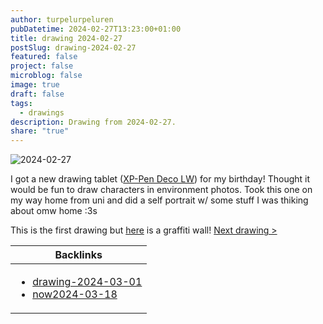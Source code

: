 ```yaml
---
author: turpelurpeluren
pubDatetime: 2024-02-27T13:23:00+01:00
title: drawing 2024-02-27
postSlug: drawing-2024-02-27
featured: false
project: false
microblog: false
image: true
draft: false
tags:
  - drawings
description: Drawing from 2024-02-27.
share: "true"
---
```


![2024-02-27](@assets/images/2024-02-27.jpg)

I got a new drawing tablet ([XP-Pen Deco LW](https://docs.thesevenpens.com/drawtab/product-info/xp-pen/xp-pen-deco)) for my birthday! Thought it would be fun to draw characters in environment photos. Took this one on my way home from uni and did a self portrait w/ some stuff I was thiking about omw home :3s

This is the first drawing but [here](/posts/wall-painting) is a graffiti wall!
[Next drawing >](/posts/drawing-2024-03-01)

| Backlinks                                                                                                               |
| ----------------------------------------------------------------------------------------------------------------------- |
| <ul><li>[drawing-2024-03-01](/posts/drawing-2024-03-01)</li><li>[now2024-03-18](/now)</li></ul> |
